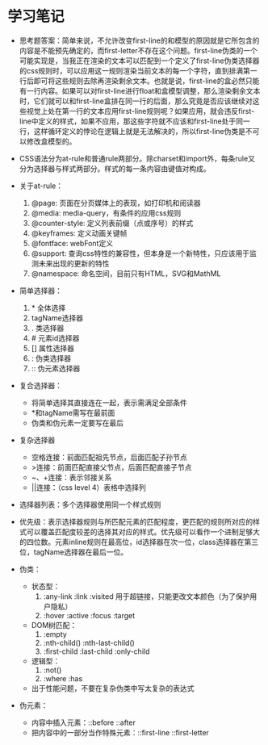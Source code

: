 # 学习笔记

* 思考题答案：简单来说，不允许改变first-line的和模型的原因就是它所包含的内容是不能预先确定的，而first-letter不存在这个问题。first-line伪类的一个可能实现是，当我正在渲染的文本可以匹配到一个定义了first-line伪类选择器的css规则时，可以应用这一规则渲染当前文本的每一个字符，直到排满第一行后即可将这些规则去除再渲染剩余文本。也就是说，first-line的盒必然只能有一行内容。如果可以对first-line进行float和盒模型调整，那么渲染剩余文本时，它们就可以和first-line盒排在同一行的后面，那么究竟是否应该继续对这些视觉上处在第一行的文本应用first-line规则呢？如果应用，就会违反first-line中定义的样式，如果不应用，那这些字符就不应该和first-line处于同一行，这样循环定义的悖论在逻辑上就是无法解决的，所以first-line伪类是不可以修改盒模型的。

* CSS语法分为at-rule和普通rule两部分。除charset和import外，每条rule又分为选择器与样式两部分。样式的每一条内容由键值对构成。

* 关于at-rule：
  1. @page: 页面在分页媒体上的表现，如打印机和阅读器
  1. @media: media-query，有条件的应用css规则
  1. @counter-style: 定义列表前缀（点或序号）的样式
  1. @keyframes: 定义动画关键帧
  1. @fontface: webFont定义
  1. @support: 查询css特性的兼容性，但本身是一个新特性，只应该用于监测未来出现的更新的特性
  1. @namespace: 命名空间，目前只有HTML，SVG和MathML

* 简单选择器：
  1. \* 全体选择
  1. tagName选择器
  1. . 类选择器
  1. \# 元素id选择器
  1. \[\] 属性选择器
  1. : 伪类选择器
  1. :: 伪元素选择器

* 复合选择器：
  * 将简单选择其直接连在一起，表示需满足全部条件
  * \*和tagName需写在最前面
  * 伪类和伪元素一定要写在最后

* 复杂选择器
  * 空格连接：前面匹配祖先节点，后面匹配子孙节点
  * \>连接：前面匹配直接父节点，后面匹配直接子节点
  * ~、+连接：表示邻接关系
  * ||连接：（css level 4）表格中选择列

* 选择器列表：多个选择器使用同一个样式规则

* 优先级：表示选择器规则与所匹配元素的匹配程度，更匹配的规则所对应的样式可以覆盖匹配度较差的选择其对应的样式。优先级可以看作一个进制足够大的四位数。元素inline规则在最高位，id选择器在次一位，class选择器在第三位，tagName选择器在最后一位。

* 伪类：
  * 状态型：
    1. :any-link :link :visited 用于超链接，只能更改文本颜色（为了保护用户隐私）
    1. :hover :active :focus :target
  * DOM树匹配：
    1. :empty
    1. :nth-child() :nth-last-child()
    1. :first-child :last-child :only-child
  * 逻辑型：
    1. :not()
    1. :where :has
  * 出于性能问题，不要在复杂伪类中写太复杂的表达式

* 伪元素：
  * 内容中插入元素：::before ::after
  * 把内容中的一部分当作特殊元素：::first-line ::first-letter
